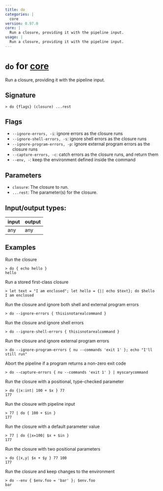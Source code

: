 ```yaml
---
title: do
categories: |
  core
version: 0.97.0
core: |
  Run a closure, providing it with the pipeline input.
usage: |
  Run a closure, providing it with the pipeline input.
---
```

<!-- This file is automatically generated. Please edit the command in https://github.com/nushell/nushell instead. -->

# `do` for [core](/commands/categories/core.md)

<div class='command-title'>Run a closure, providing it with the pipeline input.</div>

## Signature

```> do {flags} (closure) ...rest```

## Flags

 -  `--ignore-errors, -i`: ignore errors as the closure runs
 -  `--ignore-shell-errors, -s`: ignore shell errors as the closure runs
 -  `--ignore-program-errors, -p`: ignore external program errors as the closure runs
 -  `--capture-errors, -c`: catch errors as the closure runs, and return them
 -  `--env, -`: keep the environment defined inside the command

## Parameters

 -  `closure`: The closure to run.
 -  `...rest`: The parameter(s) for the closure.


## Input/output types:

| input | output |
| ----- | ------ |
| any   | any    |

## Examples

Run the closure
```nu
> do { echo hello }
hello
```

Run a stored first-class closure
```nu
> let text = "I am enclosed"; let hello = {|| echo $text}; do $hello
I am enclosed
```

Run the closure and ignore both shell and external program errors
```nu
> do --ignore-errors { thisisnotarealcommand }

```

Run the closure and ignore shell errors
```nu
> do --ignore-shell-errors { thisisnotarealcommand }

```

Run the closure and ignore external program errors
```nu
> do --ignore-program-errors { nu --commands 'exit 1' }; echo "I'll still run"

```

Abort the pipeline if a program returns a non-zero exit code
```nu
> do --capture-errors { nu --commands 'exit 1' } | myscarycommand

```

Run the closure with a positional, type-checked parameter
```nu
> do {|x:int| 100 + $x } 77
177
```

Run the closure with pipeline input
```nu
> 77 | do { 100 + $in }
177
```

Run the closure with a default parameter value
```nu
> 77 | do {|x=100| $x + $in }
177
```

Run the closure with two positional parameters
```nu
> do {|x,y| $x + $y } 77 100
177
```

Run the closure and keep changes to the environment
```nu
> do --env { $env.foo = 'bar' }; $env.foo
bar
```
